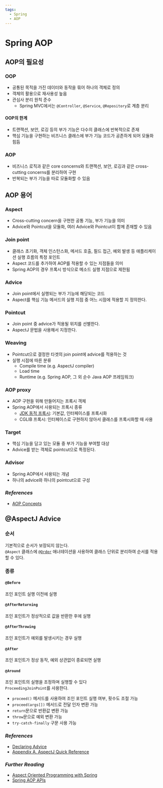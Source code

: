 ```yaml
---
tags:
  - Spring
  - AOP
---
```

# Spring AOP

## AOP의 필요성

### OOP

- 공통된 목적을 가진 데이터와 동작을 묶어 하나의 객체로 정의
- 객체의 활용으로 재사용성 높음
- 관심사 분리 원칙 준수
  - Spring MVC에서는 `@Controller`, `@Service`, `@Repository`로 계층 분리

#### OOP의 한계

- 트랜잭션, 보안, 로깅 등의 부가 기능은 다수의 클래스에 반복적으로 존재
- 핵심 기능을 구현하는 비즈니스 클래스에 부가 기능 코드가 공존하게 되어 모듈화 힘듬

### AOP

- 비즈니스 로직과 같은 core concerns와 트랜잭션, 보안, 로깅과 같은 cross-cutting concerns를 분리하여 구현
- 반복되는 부가 기능을 따로 모듈화할 수 있음

## AOP 용어

### Aspect

- Cross-cutting concern을 구현한 공통 기능, 부가 기능을 의미
- Advice와 Pointcut을 모듈화, 여러 Advice와 Pointcut이 함께 존재할 수 있음

### Join point

- 클래스 초기화, 객체 인스턴스화, 메서드 호출, 필드 접근, 예외 발생 등 애플리케이션 실행 흐름의 특정 포인트
- Aspect 코드를 추가하여 AOP를 적용할 수 있는 지점들을 의미
- Spring AOP의 경우 프록시 방식으로 메소드 실행 지점으로 제한됨

### Advice

- Join point에서 실행되는 부가 기능에 해당되는 코드
- Aspect를 핵심 기능 메서드의 실행 지점 중 어느 시점에 적용할 지 정의한다.

### Pointcut

- Join point 중 advice가 적용될 위치를 선별한다.
- AspectJ 문법을 사용해서 지정한다.

### Weaving

- Pointcut으로 결정한 타겟의 join point에 advice를 적용하는 것
- 실행 시점에 따른 분류
  - Compile time (e.g. AspectJ compiler)
  - Load time
  - Runtime (e.g. Spring AOP, 그 외 순수 Java AOP 프레임워크)

### AOP proxy

- AOP 구현을 위해 만들어지는 프록시 객체
- Spring AOP에서 사용되는 프록시 종류
  - [JDK 동적 프록시](https://docs.oracle.com/javase/8/docs/technotes/guides/reflection/proxy.html): 기본값, 인터페이스를 프록시화
  - CGLIB 프록시: 인터페이스로 구현하지 않아서 클래스를 프록시화할 때 사용

### Target

- 핵심 기능을 담고 있는 모듈 중 부가 기능을 부여할 대상
- Advice를 받는 객체로 pointcut으로 특정된다.

### Advisor

- Spring AOP에서 사용되는 개념
- 하나의 advice와 하나의 pointcut으로 구성

### *References*

- [AOP Concepts](https://docs.spring.io/spring-framework/reference/core/aop/introduction-defn.html)

## @AspectJ Advice

### 순서

기본적으로 순서가 보장되지 않는다.  
`@Aspect` 클래스에 [`@Order`](https://docs.spring.io/spring-framework/docs/current/javadoc-api/org/springframework/core/annotation/Order.html) 애너테이션을 사용하여 클래스 단위로 분리하여 순서를 적용할 수 있다.

### 종류

#### `@Before`

조인 포인트 실행 이전에 실행

#### `@AfterReturning`

조인 포인트가 정상적으로 값을 반환한 후에 실행

#### `@AfterThrowing`

조인 포인트가 예외를 발생시키는 경우 실행

#### `@After`

조인 포인트가 정상 동작, 예외 상관없이 종료되면 실행

#### `@Around`

조인 포인트의 실행을 조정하며 실행할 수 있다  
`ProceedingJoinPoint`를 사용한다.

- `proceed()` 메서드를 사용하여 조인 포인트 실행 여부, 횟수도 조절 가능
- `proceed(args[])` 메서드로 전달 인자 변환 가능
- `return`문으로 반환값 변환 가능
- `throw`문으로 예외 변환 가능
- `try-catch-finally` 구문 사용 가능

### *References*

- [Declaring Advice](https://docs.spring.io/spring-framework/reference/core/aop/ataspectj/advice.html)
- [Appendix A. AspectJ Quick Reference](https://www.eclipse.org/aspectj/doc/released/progguide/quick.html)

### *Further Reading*

- [Aspect Oriented Programming with Spring](https://docs.spring.io/spring-framework/reference/core/aop.html)
- [Spring AOP APIs](https://docs.spring.io/spring-framework/reference/core/aop-api.html)
